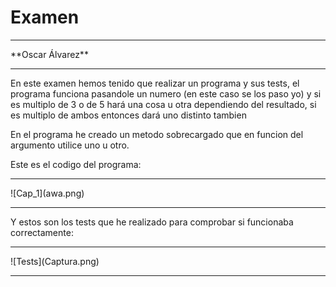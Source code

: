 # Examen 
<hr>
**Oscar Álvarez**
<hr>
En este examen hemos tenido que realizar un programa y sus tests, el programa funciona pasandole un numero (en este caso se los paso yo) y si es multiplo de 3 o de 5 hará una cosa u otra dependiendo del resultado, si es multiplo de ambos entonces dará uno distinto tambien

En el programa he creado un metodo sobrecargado que en funcion del argumento utilice uno u otro.

Este es el codigo del programa:
<hr>
![Cap_1](awa.png)
<hr>
Y estos son los tests que he realizado para comprobar si funcionaba correctamente:
<hr>
![Tests](Captura.png)
<hr>
